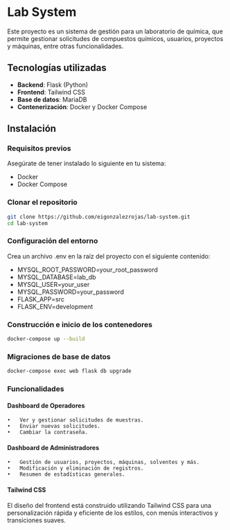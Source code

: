 # Lab System

Este proyecto es un sistema de gestión para un laboratorio de química, que permite gestionar solicitudes de compuestos químicos, usuarios, proyectos y máquinas, entre otras funcionalidades.

## Tecnologías utilizadas

- **Backend**: Flask (Python)
- **Frontend**: Tailwind CSS
- **Base de datos**: MariaDB
- **Contenerización**: Docker y Docker Compose

## Instalación

### Requisitos previos

Asegúrate de tener instalado lo siguiente en tu sistema:

- Docker
- Docker Compose

### Clonar el repositorio

```bash
git clone https://github.com/eigonzalezrojas/lab-system.git
cd lab-system
```

### Configuración del entorno

Crea un archivo .env en la raíz del proyecto con el siguiente contenido:

- MYSQL_ROOT_PASSWORD=your_root_password
- MYSQL_DATABASE=lab_db
- MYSQL_USER=your_user
- MYSQL_PASSWORD=your_password
- FLASK_APP=src
- FLASK_ENV=development

### Construcción e inicio de los contenedores

```bash
docker-compose up --build
```

### Migraciones de base de datos
```bash
docker-compose exec web flask db upgrade
```

### Funcionalidades

#### Dashboard de Operadores

	•	Ver y gestionar solicitudes de muestras.
	•	Enviar nuevas solicitudes.
	•	Cambiar la contraseña.

#### Dashboard de Administradores

	•	Gestión de usuarios, proyectos, máquinas, solventes y más.
	•	Modificación y eliminación de registros.
	•	Resumen de estadísticas generales.

#### Tailwind CSS

El diseño del frontend está construido utilizando Tailwind CSS para una personalización rápida y eficiente de los estilos, con menús interactivos y transiciones suaves.
